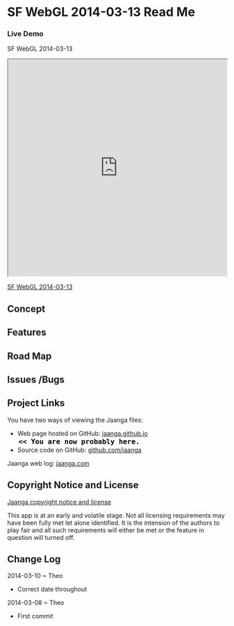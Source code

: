SF WebGL 2014-03-13 Read Me
===========================

### Live Demo

SF WebGL 2014-03-13 
<iframe src="http://jaanga.github.io/events/sf-webgl-2014-03-13/latest/index.html" width=100% height=500px class='overview' >
There is an `iframe` here. It is not visible when viewed on github.com/fgx. To view, please go to fgx.github.io. See 'Project Links' just below.
</iframe>

[SF WebGL 2014-03-13]( http://jaanga.github.io/events/sf-webgl-2014-03-13/latest/index.html )

## Concept


## Features


## Road Map


## Issues /Bugs


## Project Links

You have two ways of viewing the Jaanga files:

* Web page hosted on GitHub: [jaanga.github.io]( http://jaanga.github.io/events/sf-webgl-2014-03-13/ "view the files as apps." ) <input value="<< You are now probably here." size=28 style="font:bold 12pt monospace;border-width:0;" >  
* Source code on GitHub: [github.com/jaanga]( https://github.com/jaanga/events/sf-webgl-2014-03-13 "View the files as source code." ) <scan style=display:none ><< You are now probably here.</scan>

Jaanga web log: [jaanga.com]( http://jaanga.com )

## Copyright Notice and License

[Jaanga copyright notice and license]( https://github.com/theo-armour/theo-armour.github.io/blob/master/copyright-notice-and-license.md )

This app is at an early and volatile stage. Not all licensing requirements may have been fully met let alone identified. It is the intension of the authors to play fair and all such requirements will either be met or the feature in question will turned off.


## Change Log

2014-03-10 ~ Theo

* Correct date throughout


2014-03-08 ~ Theo

* First commit



